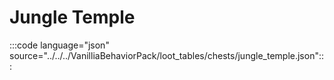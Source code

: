 # Jungle Temple

:::code language="json" source="../../../VanilliaBehaviorPack/loot_tables/chests/jungle_temple.json":::